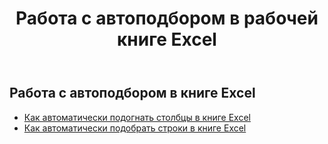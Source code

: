 ﻿---
title: Работа с автоподбором в рабочей книге Excel
second_title: Aspose.Cells Cloud Documen
linktitle: Автофи
type: docs
url: /ru/workbook/autofit/
keywords: Autofit rows and columns on an Excel workbook
description: Aspose.Cells Cloud REST API поддерживает автоподбор строк и столбцов в книге Excel. SDK поддерживает различные языки разработки. К ним относятся Android, C#, Go, Java, NodeJS, Perl, PHP, Python, Ruby и swift.
weight: 100
---
## Работа с автоподбором в книге Excel

- [Как автоматически подогнать столбцы в книге Excel](/cells/ru/workbook/autofit/columns/)
- [Как автоматически подобрать строки в книге Excel](/cells/ru/workbook/autofit/rows/)
